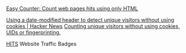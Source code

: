 
[Easy Counter: Count web pages hits using only HTML](https://www.easycounter.com/)

[Using a date-modified header to detect unique visitors without using cookies | Hacker News](https://news.ycombinator.com/item?id=33802683)
[Counting unique visitors without using cookies, UIDs or fingerprinting.](https://notes.normally.com/cookieless-unique-visitor-counts/)

[HITS](https://hits.seeyoufarm.com/)
Website Traffic Badges
